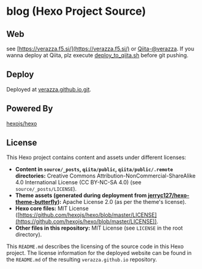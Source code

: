 # blog (Hexo Project Source)

## Web
see [https://verazza.f5.si/](https://verazza.f5.si/) or [Qiita-@verazza](https://qiita.com/verazza). If you wanna deploy at Qiita, plz execute [deploy_to_qiita.sh](deploy_to_qiita.sh) before git pushing.

## Deploy
Deployed at [verazza.github.io.git](https://github.com/verazza/verazza.github.io/).

## Powered By
[hexojs/hexo](https://github.com/hexojs/hexo)

## License

This Hexo project contains content and assets under different licenses:

- **Content in `source/_posts`, `qiita/public`, `qiita/public/.remote` directories:** Creative Commons Attribution-NonCommercial-ShareAlike 4.0 International License (CC BY-NC-SA 4.0) (see `source/_posts/LICENSE`).
- **Theme assets (generated during deployment from [jerryc127/hexo-theme-butterfly](https://github.com/jerryc127/hexo-theme-butterfly)):** Apache License 2.0 (as per the theme's license).
- **Hexo core files:** MIT License ([https://github.com/hexojs/hexo/blob/master/LICENSE](https://github.com/hexojs/hexo/blob/master/LICENSE)).
- **Other files in this repository:** MIT License (see `LICENSE` in the root directory).

This `README.md` describes the licensing of the source code in this Hexo project. The license information for the deployed website can be found in the `README.md` of the resulting `verazza.github.io` repository.
